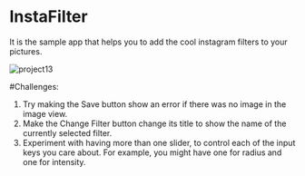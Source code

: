 # InstaFilter
It is the sample app that helps you to add the cool instagram filters to your pictures.


![project13](https://user-images.githubusercontent.com/52813885/117280955-dc4dcd80-ae82-11eb-8a3c-3a6364390c7f.gif)



#Challenges:
1.  Try making the Save button show an error if there was no image in the image view.
2.  Make the Change Filter button change its title to show the name of the currently selected filter.
3.  Experiment with having more than one slider, to control each of the input keys you care about. For example, you might have one for radius and one for intensity.
